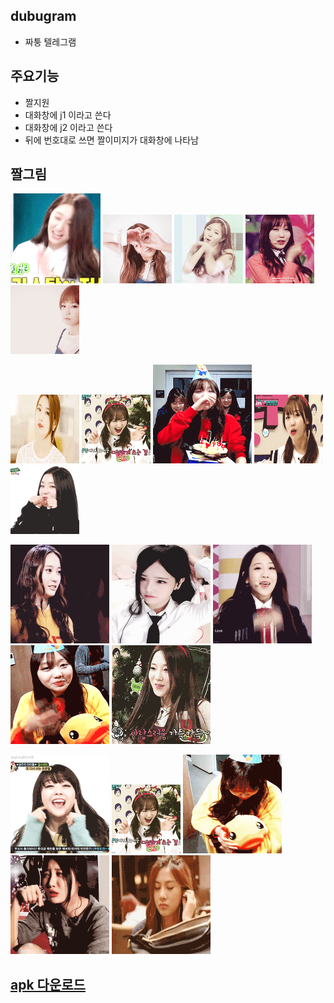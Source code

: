 
## dubugram
- 짜퉁 텔레그램 


## 주요기능 
- 짤지원
- 대화창에 j1 이라고 쓴다
- 대화창에 j2 이라고 쓴다
- 뒤에 번호대로 쓰면 짤이미지가 대화창에 나타남

## 짤그림
![j1](/img/jal/j1.gif)
![j2](/img/jal/j2.gif)
![j3](/img/jal/j3.gif)
![j4](/img/jal/j4.gif)
![j5](/img/jal/j5.gif)
 
![j6](/img/jal/j6.gif)
![j7](/img/jal/j7.gif)
![j8](/img/jal/j8.gif)
![j9](/img/jal/j9.gif)
![j10](/img/jal/j10.gif)

![j11](/img/jal/j11.gif)
![j12](/img/jal/j12.gif)
![j13](/img/jal/j13.gif)
![j14](/img/jal/j14.gif)
![j15](/img/jal/j15.gif)

![j16](/img/jal/j16.gif)
![j17](/img/jal/j17.gif)
![j18](/img/jal/j18.gif)
![j19](/img/jal/j19.gif)
![j20](/img/jal/j20.gif)

## [apk 다운로드](/img/jal/TMessagesProj-debug.apk)


